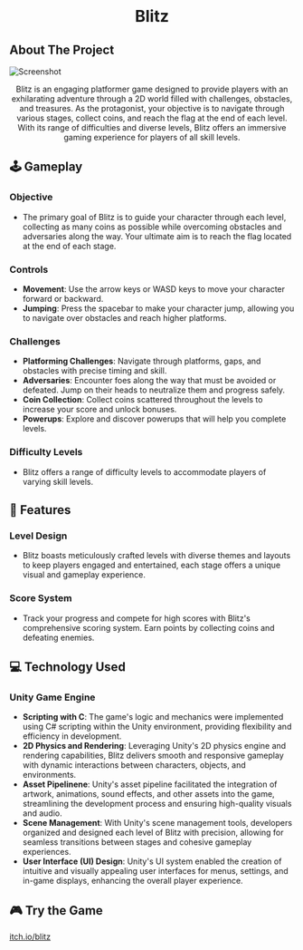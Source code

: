 <!-- PROJECT LOGO -->
<br />
<h1 align="center">Blitz</h1>

<!-- ABOUT THE PROJECT -->

## About The Project

![Screenshot](https://cjaylxcmzxbovendcgcs.supabase.co/storage/v1/object/public/Blitz/Game%20Development%20Project%2014_03_2024%2010_21_32%20pm.png)

<p align="center">
Blitz is an engaging platformer game designed to provide players with an exhilarating adventure through a 2D world filled with challenges, obstacles, and treasures. As the protagonist, your objective is to navigate through various stages, collect coins, and reach the flag at the end of each level. With its range of difficulties and diverse levels, Blitz offers an immersive gaming experience for players of all skill levels.
</p>

<!-- GAMEPLAY -->

## 🕹 Gameplay

  ### Objective
  - The primary goal of Blitz is to guide your character through each level, collecting as many coins as possible while overcoming obstacles and adversaries along the way. Your ultimate aim is to reach the flag located at the end of each stage.
  
  ### Controls
  - **Movement**: Use the arrow keys or WASD keys to move your character forward or backward.
  - **Jumping**: Press the spacebar to make your character jump, allowing you to navigate over obstacles and reach higher platforms.
  
  ### Challenges
  - **Platforming Challenges**: Navigate through platforms, gaps, and obstacles with precise timing and skill.
  - **Adversaries**: Encounter foes along the way that must be avoided or defeated. Jump on their heads to neutralize them and progress safely.
  - **Coin Collection**: Collect coins scattered throughout the levels to increase your score and unlock bonuses.
  - **Powerups**: Explore and discover powerups that will help you complete levels.
  
  ### Difficulty Levels
  - Blitz offers a range of difficulty levels to accommodate players of varying skill levels.

<!-- FEATURES -->
## 📝 Features

  ### Level Design
  - Blitz boasts meticulously crafted levels with diverse themes and layouts to keep players engaged and entertained, each stage offers a unique visual and gameplay experience.
      
  ### Score System
  - Track your progress and compete for high scores with Blitz's comprehensive scoring system. Earn points by collecting coins and defeating enemies.

<!-- TECHNOLOGY USED -->
## 💻 Technology Used

  ### Unity Game Engine
  - **Scripting with C**: The game's logic and mechanics were implemented using C# scripting within the Unity environment, providing flexibility and efficiency in development.
  - **2D Physics and Rendering**: Leveraging Unity's 2D physics engine and rendering capabilities, Blitz delivers smooth and responsive gameplay with dynamic interactions between characters, objects, and environments.
  - **Asset Pipelinene**: Unity's asset pipeline facilitated the integration of artwork, animations, sound effects, and other assets into the game, streamlining the development process and ensuring high-quality visuals and audio.
  - **Scene Management**: With Unity's scene management tools, developers organized and designed each level of Blitz with precision, allowing for seamless transitions between stages and cohesive gameplay experiences.
  - **User Interface (UI) Design**: Unity's UI system enabled the creation of intuitive and visually appealing user interfaces for menus, settings, and in-game displays, enhancing the overall player experience.

<!-- DEMO -->
## 🎮 Try the Game
[itch.io/blitz](https://jmswani.itch.io/blitz)

